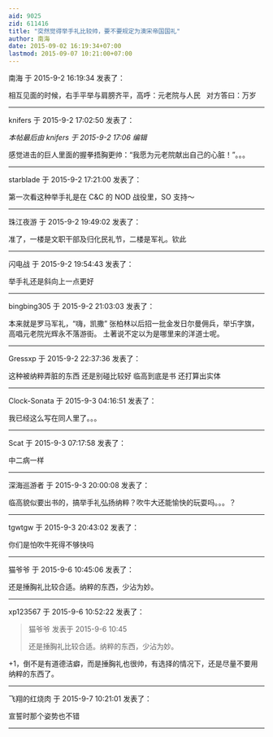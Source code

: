 ```yaml
---
aid: 9025
zid: 611416
title: "突然觉得举手礼比较帅，要不要规定为澳宋帝国国礼"
author: 南海
date: 2015-09-02 16:19:34+07:00
lastmod: 2015-09-07 10:21:00+07:00
---
```


南海 于 2015-9-2 16:19:34 发表了：

相互见面的时候，右手平举与肩膀齐平，高呼：元老院与人民
&nbsp;&nbsp;对方答曰：万岁

---

knifers 于 2015-9-2 17:02:50 发表了：

_本帖最后由 knifers 于 2015-9-2 17:06 编辑_

感觉进击的巨人里面的握拳捂胸更帅：“我愿为元老院献出自己的心脏！”。。。

---

starblade 于 2015-9-2 17:21:00 发表了：

第一次看这种举手礼是在 C&amp;C 的 NOD 战役里，SO 支持～

---

珠江夜游 于 2015-9-2 19:49:02 发表了：

准了，一楼是文职干部及归化民礼节，二楼是军礼。钦此

---

闪电战 于 2015-9-2 19:54:43 发表了：

举手礼还是斜向上一点更好

---

bingbing305 于 2015-9-2 21:03:03 发表了：

本来就是罗马军礼，“嗨，凯撒” 张柏林以后招一批金发日尔曼佣兵，举卐字旗，高唱元老院光辉永不落游街。 土著说不定以为是哪里来的洋道士呢。

---

Gressxp 于 2015-9-2 22:37:36 发表了：

这种被纳粹弄脏的东西 还是别碰比较好 临高到底是书 还打算出实体

---

Clock-Sonata 于 2015-9-3 04:16:51 发表了：

我已经这么写在同人里了。。。

---

Scat 于 2015-9-3 07:17:58 发表了：

中二病一样

---

深海巡游者 于 2015-9-3 20:00:08 发表了：

临高貌似要出书的，搞举手礼弘扬纳粹？吹牛大还能愉快的玩耍吗。。。？

---

tgwtgw 于 2015-9-3 20:43:02 发表了：

你们是怕吹牛死得不够快吗

---

猫爷爷 于 2015-9-6 10:45:06 发表了：

还是捶胸礼比较合适。纳粹的东西，少沾为妙。

---

xp123567 于 2015-9-6 10:52:22 发表了：

> 猫爷爷 发表于 2015-9-6 10:45
>
> 还是捶胸礼比较合适。纳粹的东西，少沾为妙。

+1，倒不是有道德洁癖，而是捶胸礼也很帅，有选择的情况下，还是尽量不要用纳粹的东西了。

---

飞翔的红烧肉 于 2015-9-7 10:21:01 发表了：

宣誓时那个姿势也不错

---
